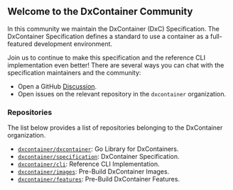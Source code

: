 ## Welcome to the DxContainer Community

In this community we maintain the DxContainer (DxC) Specification. The DxContainer Specification defines a standard to use a container as a full-featured development environment.

Join us to continue to make this specification and the reference CLI implementation even better! There are several ways you can chat with the specification maintainers and the community:

- Open a GitHub [Discussion](https://github.com/orgs/dxcontainer/discussions).
- Open issues on the relevant repository in the `dxcontainer` organization.

### Repositories

The list below provides a list of repositories belonging to the DxContainer organization.

- [`dxcontainer/dxcontainer`](https://github.com/dxcontainer/dxcontainer): Go Library for DxContainers.
- [`dxcontainer/specification`](https://github.com/dxcontainer/specification): DxContainer Specification.
- [`dxcontainer/cli`](https://github.com/dxcontainer/cli): Reference CLI Implementation.
- [`dxcontainer/images`](https://github.com/dxcontainer/images): Pre-Build DxContainer Images.
- [`dxcontainer/features`](https://github.com/dxcontainer/features): Pre-Build DxContainer Features.